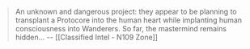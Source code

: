 > An unknown and dangerous project: they appear to be planning to transplant a Protocore into the human heart while implanting human consciousness into Wanderers.
> So far, the mastermind remains hidden...
> -- [[Classified Intel - N109 Zone]]